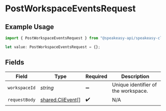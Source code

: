 # PostWorkspaceEventsRequest

## Example Usage

```typescript
import { PostWorkspaceEventsRequest } from "@speakeasy-api/speakeasy-client-sdk-typescript/sdk/models/operations";

let value: PostWorkspaceEventsRequest = {};
```

## Fields

| Field                                                       | Type                                                        | Required                                                    | Description                                                 |
| ----------------------------------------------------------- | ----------------------------------------------------------- | ----------------------------------------------------------- | ----------------------------------------------------------- |
| `workspaceId`                                               | *string*                                                    | :heavy_minus_sign:                                          | Unique identifier of the workspace.                         |
| `requestBody`                                               | [shared.CliEvent](../../../sdk/models/shared/clievent.md)[] | :heavy_check_mark:                                          | N/A                                                         |